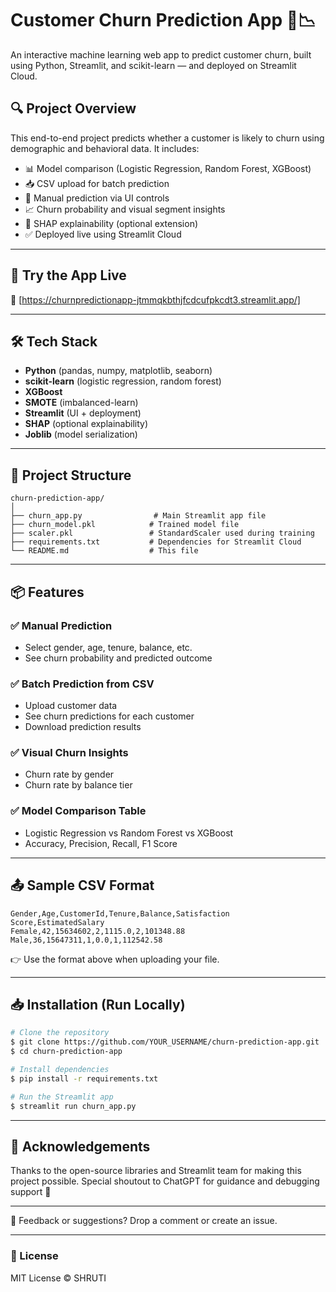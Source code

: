 # Customer Churn Prediction App 🧠📉

An interactive machine learning web app to predict customer churn, built using Python, Streamlit, and scikit-learn — and deployed on Streamlit Cloud.

## 🔍 Project Overview
This end-to-end project predicts whether a customer is likely to churn using demographic and behavioral data. It includes:

- 📊 Model comparison (Logistic Regression, Random Forest, XGBoost)
- 📥 CSV upload for batch prediction
- 🔁 Manual prediction via UI controls
- 📈 Churn probability and visual segment insights
- 🧠 SHAP explainability (optional extension)
- ✅ Deployed live using Streamlit Cloud

---

## 🚀 Try the App Live
🔗 [https://churnpredictionapp-jtmmqkbthjfcdcufpkcdt3.streamlit.app/]

---

## 🛠️ Tech Stack
- **Python** (pandas, numpy, matplotlib, seaborn)
- **scikit-learn** (logistic regression, random forest)
- **XGBoost**
- **SMOTE** (imbalanced-learn)
- **Streamlit** (UI + deployment)
- **SHAP** (optional explainability)
- **Joblib** (model serialization)

---

## 📁 Project Structure
```
churn-prediction-app/
│
├── churn_app.py                # Main Streamlit app file
├── churn_model.pkl            # Trained model file
├── scaler.pkl                 # StandardScaler used during training
├── requirements.txt           # Dependencies for Streamlit Cloud
└── README.md                  # This file
```

---

## 📦 Features

### ✅ Manual Prediction
- Select gender, age, tenure, balance, etc.
- See churn probability and predicted outcome

### ✅ Batch Prediction from CSV
- Upload customer data
- See churn predictions for each customer
- Download prediction results

### ✅ Visual Churn Insights
- Churn rate by gender
- Churn rate by balance tier

### ✅ Model Comparison Table
- Logistic Regression vs Random Forest vs XGBoost
- Accuracy, Precision, Recall, F1 Score

---

## 📤 Sample CSV Format
```csv
Gender,Age,CustomerId,Tenure,Balance,Satisfaction Score,EstimatedSalary
Female,42,15634602,2,1115.0,2,101348.88
Male,36,15647311,1,0.0,1,112542.58
```
👉 Use the format above when uploading your file.

---

## 📥 Installation (Run Locally)
```bash
# Clone the repository
$ git clone https://github.com/YOUR_USERNAME/churn-prediction-app.git
$ cd churn-prediction-app

# Install dependencies
$ pip install -r requirements.txt

# Run the Streamlit app
$ streamlit run churn_app.py
```

---

## 📌 Acknowledgements
Thanks to the open-source libraries and Streamlit team for making this project possible. 
Special shoutout to ChatGPT for guidance and debugging support 🚀

---



💬 Feedback or suggestions? Drop a comment or create an issue.

---

### 🔗 License
MIT License © SHRUTI
